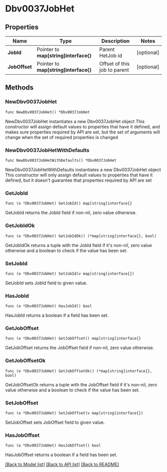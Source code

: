 # Dbv0037JobHet

## Properties

Name | Type | Description | Notes
------------ | ------------- | ------------- | -------------
**JobId** | Pointer to **map[string]interface{}** | Parent HetJob id | [optional] 
**JobOffset** | Pointer to **map[string]interface{}** | Offset of this job to parent | [optional] 

## Methods

### NewDbv0037JobHet

`func NewDbv0037JobHet() *Dbv0037JobHet`

NewDbv0037JobHet instantiates a new Dbv0037JobHet object
This constructor will assign default values to properties that have it defined,
and makes sure properties required by API are set, but the set of arguments
will change when the set of required properties is changed

### NewDbv0037JobHetWithDefaults

`func NewDbv0037JobHetWithDefaults() *Dbv0037JobHet`

NewDbv0037JobHetWithDefaults instantiates a new Dbv0037JobHet object
This constructor will only assign default values to properties that have it defined,
but it doesn't guarantee that properties required by API are set

### GetJobId

`func (o *Dbv0037JobHet) GetJobId() map[string]interface{}`

GetJobId returns the JobId field if non-nil, zero value otherwise.

### GetJobIdOk

`func (o *Dbv0037JobHet) GetJobIdOk() (*map[string]interface{}, bool)`

GetJobIdOk returns a tuple with the JobId field if it's non-nil, zero value otherwise
and a boolean to check if the value has been set.

### SetJobId

`func (o *Dbv0037JobHet) SetJobId(v map[string]interface{})`

SetJobId sets JobId field to given value.

### HasJobId

`func (o *Dbv0037JobHet) HasJobId() bool`

HasJobId returns a boolean if a field has been set.

### GetJobOffset

`func (o *Dbv0037JobHet) GetJobOffset() map[string]interface{}`

GetJobOffset returns the JobOffset field if non-nil, zero value otherwise.

### GetJobOffsetOk

`func (o *Dbv0037JobHet) GetJobOffsetOk() (*map[string]interface{}, bool)`

GetJobOffsetOk returns a tuple with the JobOffset field if it's non-nil, zero value otherwise
and a boolean to check if the value has been set.

### SetJobOffset

`func (o *Dbv0037JobHet) SetJobOffset(v map[string]interface{})`

SetJobOffset sets JobOffset field to given value.

### HasJobOffset

`func (o *Dbv0037JobHet) HasJobOffset() bool`

HasJobOffset returns a boolean if a field has been set.


[[Back to Model list]](../README.md#documentation-for-models) [[Back to API list]](../README.md#documentation-for-api-endpoints) [[Back to README]](../README.md)


